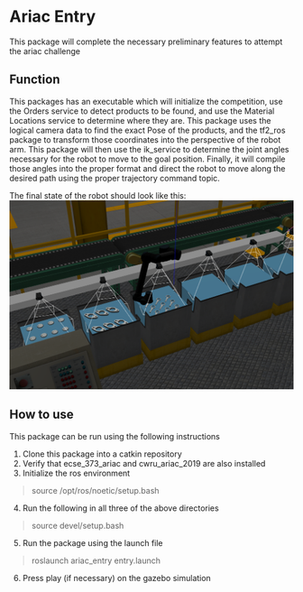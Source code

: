 # Ariac Entry
This package will complete the necessary preliminary features to attempt the ariac challenge

## Function
This packages has an executable which will initialize the competition, use the Orders service to detect products to be found, and use the Material Locations service to determine where they are. This package uses the logical camera data to find the exact Pose of the products, and the tf2_ros package to transform those coordinates into the perspective of the robot arm. This package will then use the ik_service to determine the joint angles necessary for the robot to move to the goal position. Finally, it will compile those angles into the proper format and direct the robot to move along the desired path using the proper trajectory command topic.

The final state of the robot should look like this:
![](cap1.png)

## How to use
This package can be run using the following instructions
1. Clone this package into a catkin repository
2. Verify that ecse_373_ariac and cwru_ariac_2019 are also installed
3. Initialize the ros environment
> source /opt/ros/noetic/setup.bash
4. Run the following in all three of the above directories
> source devel/setup.bash
5. Run the package using the launch file
> roslaunch ariac_entry entry.launch 
6. Press play (if necessary) on the gazebo simulation